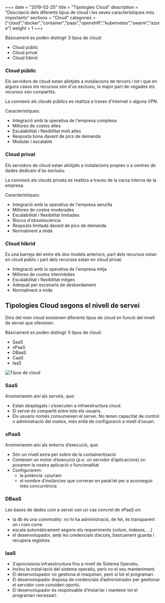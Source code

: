 +++
date        = "2019-02-25"
title       = "Tipologies Cloud"
description = "Descripció dels diferents tipus de cloud i les seves característiques més importants"
sections    = "Cloud"
categories  = ["cloud","docker","container","paas","openshift","kubernetes","swarm","azure"]
weight = 1
+++

Bàsicament es poden distingir 3 tipus de cloud:

- Cloud públic
- Cloud privat
- Cloud hibrid

### Cloud públic

Els servidors de cloud estan allotjats a instalacions de tercers i tot i que en alguns casos els recursos són d'us exclusiu, la major part de vegades els recursos són compartits.

La connexió als clouds públics es realitza a traves d'internet o alguna VPN.

Característiques:

- Integració amb la operativa de l'empresa complexa
- Millores de costos altes
- Escalabilitat i flexibilitat molt altes
- Resposta bona davant de pics de demanda
- Modular i escalable

### Cloud privat

Els servidors de cloud estan allotjats a instalacions propies o a centres de dades dedicats d'ús exclusiu.

La connexió als clouds privats es realitza a traves de la xarxa interna de la empresa.

Característiques:

- Integració amb la operativa de l'empresa senzilla
- Millores de costos moderades
- Escalabilitat i flexibilitat limitades
- Riscos d'obsolescència
- Resposta limitada davant de pics de demanda
- Normalment a mida


### Cloud hibrid

Es una barreja del entre els dos models anteriors, part dels recursos estan en cloud públic i part dels recursos estan en cloud privat.

- Integració amb la operativa de l'empresa mitja
- Millores de costos intermèdies
- Escalabilitat i flexibilitat mitges
- Adequat per escenaris de desbordament
- Normalment a mida

## Tipologies Cloud segons el nivell de servei

Dins del món cloud existeixen diferents tipus de cloud en funció del nivell de servei que ofereixen.

Bàsicament es poden distingir 5 tipus de cloud:

- SaaS
- xPaaS
- DBaaS
- CaaS
- IaaS

![Tipus de cloud](/related/cloud/tipusCloud.png) 

### SaaS

Anomenarem així als serveis, que:

- Estan desplegats i s’executen a infraestructura cloud.
- El servei és compartit entre tots els usuaris.
- Els usuaris només consumeixen el servei. No tenen capacitat de control o administració del mateix, més enllà de configuració a nivell d’usuari.

### xPaaS

Anomenarem així als entorns d’execució, que:

- Són un nivell extra per sobre de la containerització
- Contenen un motor d’execució (p.e. un servidor d’aplicacions) on posarem la nostra aplicació o funcionalitat
- Configurarem:
  - la potència: cpu/ram
  - el nombre d’instàncies que correran en paral·lel per a aconseguir més concurrència

### DBaaS

Les bases de dades com a servei són un cas concret de xPaaS on:
  
- la db és una commodity: no hi ha administració, de fet, és transparent on i com corre
- escala automàticament segons els requeriments (volum, índexos, ...)
- el desenvolupador, amb les credencials d’accés, bàsicament guarda i recupera registres

### IaaS

- S’aprovisiona infraestructura fins a nivell de Sistema Operatiu.
- Inclou la instal·lació del sistema operatiu, però no el seu manteniment.
- El desenvolupador no gestiona el maquinari, però si tot el programari.
- El desenvolupador disposa de credencials d’administrador per gestionar el servidor com consideri oportú.
- El desenvolupador és responsable d’instal·lar i mantenir tot el programari necessari.
